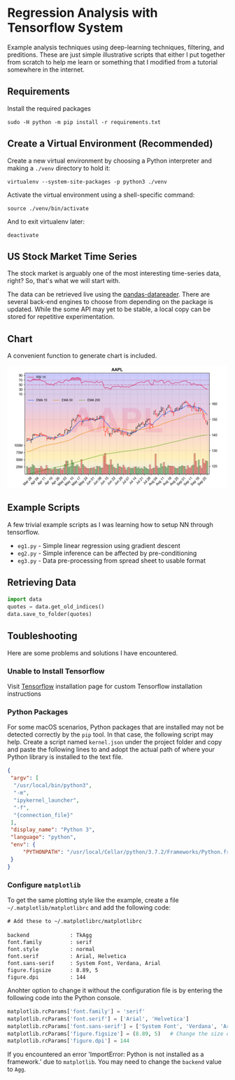 Regression Analysis with Tensorflow System
===

Example analysis techniques using deep-learning techniques, filtering, and preditions. These are just simple illustrative scripts that either I put together from scratch to help me learn or something that I modified from a tutorial somewhere in the internet.

## Requirements

Install the required packages
```shell
sudo -H python -m pip install -r requirements.txt
```

## Create a Virtual Environment (Recommended)

Create a new virtual environment by choosing a Python interpreter and making a `./venv` directory to hold it:
```shell
virtualenv --system-site-packages -p python3 ./venv
```
Activate the virtual environment using a shell-specific command:
```shell
source ./venv/bin/activate
```
And to exit virtualenv later:
```shell
deactivate
```

## US Stock Market Time Series

The stock market is arguably one of the most interesting time-series data, right? So, that's what we will start with.

The data can be retrieved live using the [pandas-datareader]. There are several back-end engines to choose from depending on the package is updated. While the some API may yet to be stable, a local copy can be stored for repetitive experimentation.

## Chart

A convenient function to generate chart is included.

![chart](images/AAPL.png)

## Example Scripts

A few trivial example scripts as I was learning how to setup NN through tensorflow.

- `eg1.py` - Simple linear regression using gradient descent
- `eg2.py` - Simple inference can be affected by pre-conditioning
- `eg3.py` - Data pre-processing from spread sheet to usable format

## Retrieving Data

```python
import data
quotes = data.get_old_indices()
data.save_to_folder(quotes)
```
## Toubleshooting

Here are some problems and solutions I have encountered.

### Unable to Install Tensorflow

Visit [Tensorflow] installation page for custom Tensorflow installation instructions

### Python Packages

For some macOS scenarios, Python packages that are installed may not be detected correctly by the `pip` tool. In that case, the following script may help. Create a script named `kernel.json` under the project folder and copy and paste the following lines to and adopt the actual path of where your Python library is installed to the text file.
```json
{
 "argv": [
  "/usr/local/bin/python3",
  "-m",
  "ipykernel_launcher",
  "-f",
  "{connection_file}"
 ],
 "display_name": "Python 3",
 "language": "python",
 "env": {
     "PYTHONPATH": "/usr/local/Cellar/python/3.7.2/Frameworks/Python.framework/Versions/3.7/lib/python3.7/"
 }
}
```

### Configure `matplotlib`

To get the same plotting style like the example, create a file `~/.matplotlib/matplotlibrc` and add the following code:
```
# Add these to ~/.matplotlibrc/matplotlibrc

backend             : TkAgg
font.family         : serif
font.style          : normal
font.serif          : Arial, Helvetica
font.sans-serif     : System Font, Verdana, Arial
figure.figsize      : 8.89, 5
figure.dpi          : 144

```
Anohter option to change it without the configuration file is by entering the following code into the Python console.
```python
matplotlib.rcParams['font.family'] = 'serif'
matplotlib.rcParams['font.serif'] = ['Arial', 'Helvetica']
matplotlib.rcParams['font.sans-serif'] = ['System Font', 'Verdana', 'Arial']
matplotlib.rcParams['figure.figsize'] = (8.89, 5)   # Change the size of plots
matplotlib.rcParams['figure.dpi'] = 144
```
If you encountered an error 'ImportError: Python is not installed as a framework.' due to `matplotlib`. You may need to change the `backend` value to `Agg`.

[pandas-datareader]:https://pandas-datareader.readthedocs.io/en/latest/
[TensorFlow]: https://www.tensorflow.org/install/pip
